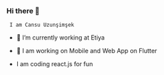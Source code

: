   ### Hi there 👋


     I am Cansu Uzunşimşek

- 🔭 I’m currently working at Etiya

- 👯 I am working on Mobile and Web App on Flutter
- I am coding react.js for fun




